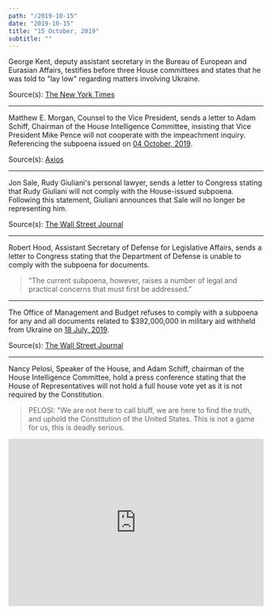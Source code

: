 ```yaml
---
path: "/2019-10-15"
date: "2019-10-15"
title: "15 October, 2019"
subtitle: ""
---
```


George Kent, deputy assistant secretary in the Bureau of European and Eurasian Affairs, testifies before three House committees and states that he was told to "lay low" regarding matters involving Ukraine.

<span class="sources">

Source(s): [The New York Times](https://www.nytimes.com/2019/10/15/us/politics/impeachment-george-kent-state.html)

</span>

---

Matthew E. Morgan, Counsel to the Vice President, sends a letter to Adam Schiff, Chairman of the House Intelligence Committee, insisting that Vice President Mike Pence will not cooperate with the impeachment inquiry. Referencing the subpoena issued on [04 October, 2019](#2019-10-04).

<span class="sources">

Source(s): [Axios](https://www.axios.com/mike-pence-house-impeachment-inquiry-c3812c61-e1bb-4212-bbb2-7a0544b6d5c6.html)

</span>

---

Jon Sale, Rudy Giuliani's personal lawyer, sends a letter to Congress stating that Rudy Giuliani will not comply with the House-issued subpoena. Following this statement, Giuliani announces that Sale will no longer be representing him.

<tweet id="1184188228141756417"></tweet>

<span class="sources">

Source(s): [The Wall Street Journal](https://www.wsj.com/articles/giuliani-says-he-wont-comply-with-congressional-subpoena-11571167896)

</span>

---

Robert Hood, Assistant Secretary of Defense for Legislative Affairs, sends a letter to Congress stating that the Department of Defense is unable to comply with the subpoena for documents.

> “The current subpoena, however, raises a number of legal and practical concerns that must first be addressed.”

<tweet id="1184241169351565313"></tweet>

---

The Office of Management and Budget refuses to comply with a subpoena for any and all documents related to $392,000,000 in military aid withheld from Ukraine on [18 July, 2019](#2019-07-18).

<span class="sources">

Source(s): [The Wall Street Journal](https://www.wsj.com/articles/giuliani-says-he-wont-comply-with-congressional-subpoena-11571167896)

</span>

---

Nancy Pelosi, Speaker of the House, and Adam Schiff, chairman of the House Intelligence Committee, hold a press conference stating that the House of Representatives will not hold a full house vote yet as it is not required by the Constitution.

> PELOSI: "We are not here to call bluff, we are here to find the truth, and  uphold the Constitution of the United States. This is not a game for us, this is deadly serious.

<iframe width="100%" height="330px" style="margin-bottom: 0;" src='https://www.c-span.org/video/standalone/?465344-1/us-house-holds-impeachment-inquiry-vote' allowfullscreen='allowfullscreen' frameborder=0></iframe>